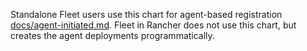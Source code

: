 Standalone Fleet users use this chart for agent-based registration [docs/agent-initiated.md](/docs/agent-initiated.md).
Fleet in Rancher does not use this chart, but creates the agent deployments programmatically.

